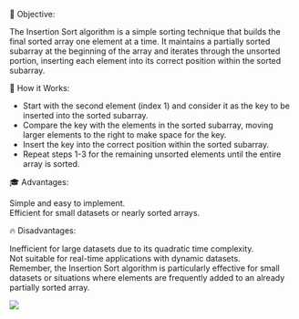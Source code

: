 🎯 Objective:<br>

The Insertion Sort algorithm is a simple sorting technique that builds the final sorted array one element at a time. It maintains a partially sorted subarray at the beginning of the array and iterates through the unsorted portion, inserting each element into its correct position within the sorted subarray.<br>

🚀 How it Works:<br>

- Start with the second element (index 1) and consider it as the key to be inserted into the sorted subarray.
- Compare the key with the elements in the sorted subarray, moving larger elements to the right to make space for the key.
- Insert the key into the correct position within the sorted subarray.
- Repeat steps 1-3 for the remaining unsorted elements until the entire array is sorted.<br>

🎓 Advantages:<br>

Simple and easy to implement.<br>
Efficient for small datasets or nearly sorted arrays.<br>

🔥 Disadvantages:<br>

Inefficient for large datasets due to its quadratic time complexity.<br>
Not suitable for real-time applications with dynamic datasets.<br>
Remember, the Insertion Sort algorithm is particularly effective for small datasets or situations where elements are frequently added to an already partially sorted array.

![](https://encrypted-tbn0.gstatic.com/images?q=tbn:ANd9GcRXTvYD6NhIOpW33JCl2UTS-x6LjC7Rk01Eyw&usqp=CAU)
